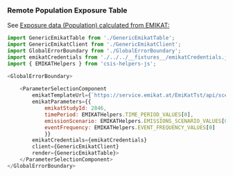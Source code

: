### Remote Population Exposure Table
See [Exposure data (Population) calculated from EMIKAT:](https://github.com/clarity-h2020/csis/wiki/Services-endpoints-\(used-by-CSIS\)#exposure-data-population-calculated-from-emikat)
```js
import GenericEmikatTable from './GenericEmikatTable';
import GenericEmikatClient from './GenericEmikatClient';
import GlobalErrorBoundary from './GlobalErrorBoundary';
import emikatCredentials from './../../__fixtures__/emikatCredentials.js';
import { EMIKATHelpers } from 'csis-helpers-js';

<GlobalErrorBoundary>
    
    <ParameterSelectionComponent
        emikatTemplateUrl={`https://service.emikat.at/EmiKatTst/api/scenarios/2846/feature/view.2974/table/data?rownum=100&filter=STUDY_VARIANT%3D%27BASELINE%27&filter=TIME_PERIOD%3D%27${EMIKATHelpers.TIME_PERIOD}%27&filter=EMISSIONS_SCENARIO%3D%27${EMIKATHelpers.EMISSIONS_SCENARIO}%27&filter=EVENT_FREQUENCY%3D%27${EMIKATHelpers.EVENT_FREQUENCY}%27`}
        emikatParameters={{
            emikatStudyId: 2846,
            timePeriod: EMIKATHelpers.TIME_PERIOD_VALUES[0],
            emissionScenario: EMIKATHelpers.EMISSIONS_SCENARIO_VALUES[0],
            eventFrequency: EMIKATHelpers.EVENT_FREQUENCY_VALUES[0]
            }}
        emikatCredentials={emikatCredentials}
        client={GenericEmikatClient}
        render={GenericEmikatTable}>
    </ParameterSelectionComponent>
</GlobalErrorBoundary>

```